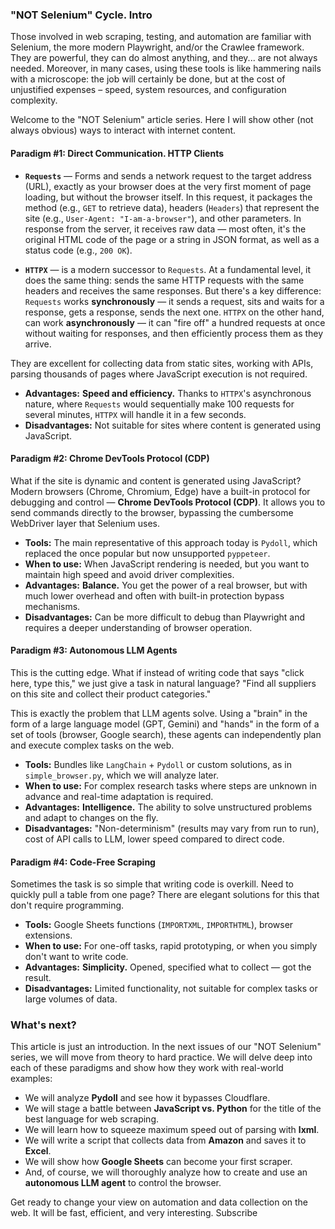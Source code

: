 ### **"NOT Selenium" Cycle. Intro**

Those involved in web scraping, testing, and automation are familiar with Selenium, the more modern Playwright, and/or the Crawlee framework. They are powerful, they can do almost anything, and they... are not always needed. Moreover, in many cases, using these tools is like hammering nails with a microscope: the job will certainly be done, but at the cost of unjustified expenses – speed, system resources, and configuration complexity.

Welcome to the "NOT Selenium" article series. Here I will show other (not always obvious) ways to interact with internet content.

#### Paradigm #1: Direct Communication. HTTP Clients

*   **`Requests`** — Forms and sends a network request to the target address (URL), exactly as your browser does at the very first moment of page loading, but without the browser itself. In this request, it packages the method (e.g., `GET` to retrieve data), headers (`Headers`) that represent the site (e.g., `User-Agent: "I-am-a-browser"`), and other parameters. In response from the server, it receives raw data — most often, it's the original HTML code of the page or a string in JSON format, as well as a status code (e.g., `200 OK`).

*   **`HTTPX`** — is a modern successor to `Requests`. At a fundamental level, it does the same thing: sends the same HTTP requests with the same headers and receives the same responses. But there's a key difference: `Requests` works **synchronously** — it sends a request, sits and waits for a response, gets a response, sends the next one. `HTTPX` on the other hand, can work **asynchronously** — it can "fire off" a hundred requests at once without waiting for responses, and then efficiently process them as they arrive.

They are excellent for collecting data from static sites, working with APIs, parsing thousands of pages where JavaScript execution is not required.

*   **Advantages:** **Speed and efficiency.** Thanks to `HTTPX`'s asynchronous nature, where `Requests` would sequentially make 100 requests for several minutes, `HTTPX` will handle it in a few seconds.
*   **Disadvantages:** Not suitable for sites where content is generated using JavaScript.

#### Paradigm #2: Chrome DevTools Protocol (CDP)

What if the site is dynamic and content is generated using JavaScript? Modern browsers (Chrome, Chromium, Edge) have a built-in protocol for debugging and control — **Chrome DevTools Protocol (CDP)**. It allows you to send commands directly to the browser, bypassing the cumbersome WebDriver layer that Selenium uses.

*   **Tools:** The main representative of this approach today is `Pydoll`, which replaced the once popular but now unsupported `pyppeteer`.
*   **When to use:** When JavaScript rendering is needed, but you want to maintain high speed and avoid driver complexities.
*   **Advantages:** **Balance.** You get the power of a real browser, but with much lower overhead and often with built-in protection bypass mechanisms.
*   **Disadvantages:** Can be more difficult to debug than Playwright and requires a deeper understanding of browser operation.

#### Paradigm #3: Autonomous LLM Agents

This is the cutting edge. What if instead of writing code that says "click here, type this," we just give a task in natural language? "Find all suppliers on this site and collect their product categories."

This is exactly the problem that LLM agents solve. Using a "brain" in the form of a large language model (GPT, Gemini) and "hands" in the form of a set of tools (browser, Google search), these agents can independently plan and execute complex tasks on the web.

*   **Tools:** Bundles like `LangChain` + `Pydoll` or custom solutions, as in `simple_browser.py`, which we will analyze later.
*   **When to use:** For complex research tasks where steps are unknown in advance and real-time adaptation is required.
*   **Advantages:** **Intelligence.** The ability to solve unstructured problems and adapt to changes on the fly.
*   **Disadvantages:** "Non-determinism" (results may vary from run to run), cost of API calls to LLM, lower speed compared to direct code.

#### Paradigm #4: Code-Free Scraping

Sometimes the task is so simple that writing code is overkill. Need to quickly pull a table from one page? There are elegant solutions for this that don't require programming.

*   **Tools:** Google Sheets functions (`IMPORTXML`, `IMPORTHTML`), browser extensions.
*   **When to use:** For one-off tasks, rapid prototyping, or when you simply don't want to write code.
*   **Advantages:** **Simplicity.** Opened, specified what to collect — got the result.
*   **Disadvantages:** Limited functionality, not suitable for complex tasks or large volumes of data.

### What's next?

This article is just an introduction. In the next issues of our "NOT Selenium" series, we will move from theory to hard practice. We will delve deep into each of these paradigms and show how they work with real-world examples:

*   We will analyze **Pydoll** and see how it bypasses Cloudflare.
*   We will stage a battle between **JavaScript vs. Python** for the title of the best language for web scraping.
*   We will learn how to squeeze maximum speed out of parsing with **lxml**.
*   We will write a script that collects data from **Amazon** and saves it to **Excel**.
*   We will show how **Google Sheets** can become your first scraper.
*   And, of course, we will thoroughly analyze how to create and use an **autonomous LLM agent** to control the browser.

Get ready to change your view on automation and data collection on the web. It will be fast, efficient, and very interesting. Subscribe
